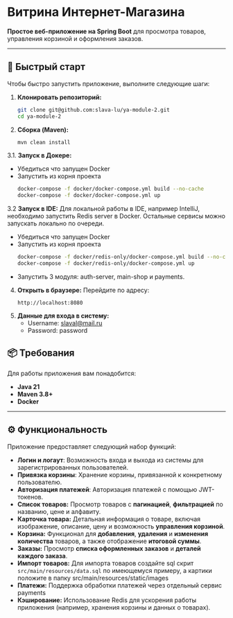 # Витрина Интернет-Магазина

**Простое веб-приложение на Spring Boot** для просмотра товаров, управления корзиной и оформления заказов.

---

## 🚀 Быстрый старт

Чтобы быстро запустить приложение, выполните следующие шаги:

1.  **Клонировать репозиторий:**
    ```bash
    git clone git@github.com:slava-lu/ya-module-2.git
    cd ya-module-2
    ```

2.  **Сборка (Maven):**
    ```bash
    mvn clean install
    ```

3.1.  **Запуск в Докере:**
* Убедиться что запущен Docker
* Запустить из корня проекта
    ```bash
    docker-compose -f docker/docker-compose.yml build --no-cache
    docker-compose -f docker/docker-compose.yml up
    ```

3.2  **Запуск в IDE:**
Для локальной работы в IDE, например IntelliJ, необходимо запустить Redis server в Docker.
Остальные сервисы можно запускать локально по очереди.
* Убедиться что запущен Docker
* Запустить из корня проекта
    ```bash
    docker-compose -f docker/redis-only/docker-compose.yml build --no-cache
    docker-compose -f docker/redis-only/docker-compose.yml up
    ```
* Запустить 3 модуля: auth-server, main-shop и payments.

4.  **Открыть в браузере:**
    Перейдите по адресу:
    ```
    http://localhost:8080
    ```
5. **Данные для входа в систему:**
   * Username: slaval@mail.ru
   * Password: password

## 📦 Требования

Для работы приложения вам понадобится:

* **Java 21**
* **Maven 3.8+**
* **Docker**

---

## ⚙️ Функциональность

Приложение предоставляет следующий набор функций:

* **Логин и логаут**: Возможность входа и выхода из системы для зарегистрированных пользователей.
* **Привязка корзины**: Хранение корзины, привязанной к конкретному пользователю.
* **Авторизация платежей**: Авторизация платежей с помощью JWT-токенов.
* **Список товаров:** Просмотр товаров с **пагинацией**, **фильтрацией** по названию, цене и алфавиту.
* **Карточка товара:** Детальная информация о товаре, включая изображение, описание, цену и возможность **управления корзиной**.
* **Корзина:** Функционал для **добавления**, **удаления** и **изменения количества** товаров, а также отображение **итоговой суммы**.
* **Заказы:** Просмотр **списка оформленных заказов** и **деталей каждого заказа**.
* **Импорт товаров:** Для импорта товаров создайте sql скрит `src/main/resources/data.sql` по имеющемуся примеру,
а картики положите в папку src/main/resources/static/images
* **Платежи:** Поддержка обработки платежей через отдельный сервис payments
* **Кэширование:** Использование Redis для ускорения работы приложения (например, хранения корзины и данных о товарах).


